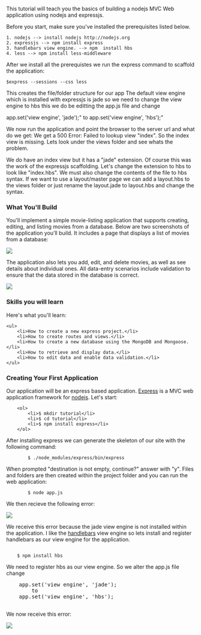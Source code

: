 This tutorial will teach you the basics of building a nodejs MVC Web application 
using nodejs and expressjs. 

Before you start, make sure you've installed the prerequisites listed below. 

    1. nodejs --> install nodejs http://nodejs.org
    2. expressjs --> npm install express
    3. handlebars view engine. --> npm  install hbs
    4. less --> npm install less-middleware
    
After we install all the prerequistes we run the express command to scaffold the 
application:

    $express --sessions --css less
<p>    
This creates the file/folder structure for our app
The default view engine which is installed with expressjs is jade so we need to 
change the view engine to hbs this we do be editting the app.js file and change 
</p>
    app.set('view engine', 'jade');"    
        to
    app.set('view engine', 'hbs');"
<p>    
    We now run the application and point the browser to the server url and what do 
    we get:  We get a 500 Error: Failed to lookup view "index". So the index view is 
    missing.  Lets look under the views folder and see whats the problem.
</p>
<p>
    We do have an index view but it has a "jade" extension. Of course this was the 
    work of the expressjs scaffolding.  Let's change the extension to hbs to look 
    like "index.hbs".  We must also change the contents of the file to hbs syntax.
    If we want to use a layout/master page we can add a layout.hbs to the views 
    folder or just rename the layout.jade to layout.hbs and change the syntax.
</p>
<h3>What You'll Build</h3>

<p>
    You'll implement a simple movie-listing application that supports creating, 
    editing, and listing movies from a database. Below are two screenshots of the 
    application you’ll build. It includes a page that displays a list of movies 
    from a database: 
</p>

<p>
    <img src="https://raw.github.com/paulallies/expressjsintro/master/tutorial/MovieList.png" />
</p>

<p>
    The application also lets you add, edit, and delete movies, as well as see 
    details about individual ones. All data-entry scenarios include validation to 
    ensure that the data stored in the database is correct.
</p>

<p>
    <img src="https://raw.github.com/paulallies/expressjsintro/master/tutorial/Details.png" />
</p>

<h3>Skills you will learn</h3>

<p>
    Here's what you'll learn:

    <ul>
        <li>How to create a new express project.</li>
        <li>How to create routes and views.</li>
        <li>How to create a new database using the MongoDB and Mongoose.</li>
        <li>How to retrieve and display data.</li>
        <li>How to edit data and enable data validation.</li>
    </ul>
</p>

<h3>Creating Your First Application</h3>
<p>
    Our application will be an express based application. <a href="http://expressjs.com" target="_blank">Express</a> 
    is a MVC web application framework for <a href="http://nodejs.org" target="_blank">nodejs</a>.
    Let's start: 
    
        <ol>
            <li>$ mkdir tutorial</li>
            <li>$ cd tutorial</li>
            <li>$ npm install express</li>
        </ol>
</p>

<p>
    After installing express we can generate the skeleton of our site with the 
    following command:
    <br/>
    <code>
        $ ./node_modules/express/bin/express
    </code>
    <br/>
    When prompted "destination is not empty, continue?" answer with "y".
    Files and folders are then created within the project folder and you can run 
    the web application:
    <br/>
    <code>
        $ node app.js
    </code>
    <br/>
    We then recieve the following error:
</p>
<p>
    <img src="https://raw.github.com/paulallies/expressjsintro/master/tutorial/JadeError.PNG" />
</p>

<p>
    We receive this error because the jade view engine is not installed within 
    the application.  I like the <a href="http://handlebarsjs.com/" target="_blank">handlebars</a> 
    view engine so lets install and register handlebars as our view engine for the application.
</p>    
<code>
    $ npm install hbs
</code>
<p>
    We need to register hbs as our view engine. So we alter the app.js file change
    <pre>
    app.set('view engine', 'jade');   
        to
    app.set('view engine', 'hbs');
    </pre>
    We now receive this error:
</p>

<p>
<img src="https://raw.github.com/paulallies/expressjsintro/master/tutorial/ExpressError.PNG" />
</p>
    

